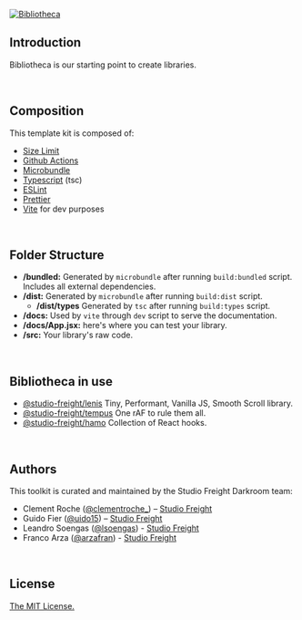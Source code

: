[![Bibliotheca](https://assets.studiofreight.com/bibliotheca/header.png)](https://github.com/studio-freight/bibliotheca)

<!-- <p align="center">
  <a aria-label="Vercel logo" href="https://vercel.com">
    <img src="https://badgen.net/badge/icon/Next?icon=zeit&label&color=black&labelColor=black">
  </a>
  <br/>
  <a aria-label="NPM version" href="https://www.npmjs.com/package/swr">
    <img alt="" src="https://badgen.net/npm/v/swr?color=black&labelColor=black">
  </a>
  <a aria-label="Package size" href="https://bundlephobia.com/result?p=swr">
    <img alt="" src="https://badgen.net/bundlephobia/minzip/swr?color=black&labelColor=black">
  </a>
  <a aria-label="License" href="https://github.com/vercel/swr/blob/main/LICENSE">
    <img alt="" src="https://badgen.net/npm/license/swr?color=black&labelColor=black">
  </a>
</p> -->

## Introduction

Bibliotheca is our starting point to create libraries.

<br/>

## Composition

This template kit is composed of:

- [Size Limit](https://github.com/ai/size-limit/)
- [Github Actions](https://github.com/features/actions)
- [Microbundle](https://github.com/developit/microbundle)
- [Typescript](https://github.com/microsoft/TypeScript) (tsc)
- [ESLint](https://github.com/eslint/eslint)
- [Prettier](https://github.com/prettier/prettier)
- [Vite](https://github.com/vitejs/vite) for dev purposes

<br/>

## Folder Structure

- **/bundled:** Generated by `microbundle` after running `build:bundled` script. Includes all external dependencies.
- **/dist:** Generated by `microbundle` after running `build:dist` script.
  - **/dist/types** Generated by `tsc` after running `build:types` script.
- **/docs:** Used by `vite` through `dev` script to serve the documentation.
- **/docs/App.jsx:** here's where you can test your library.
- **/src:** Your library's raw code.

<br/>

## Bibliotheca in use

- [@studio-freight/lenis](https://github.com/studio-freight/lenis) Tiny, Performant, Vanilla JS, Smooth Scroll library.
- [@studio-freight/tempus](https://github.com/studio-freight/tempus) One rAF to rule them all.
- [@studio-freight/hamo](https://github.com/studio-freight/hamo) Collection of React hooks.

<br/>

## Authors

This toolkit is curated and maintained by the Studio Freight Darkroom team:

- Clement Roche ([@clementroche\_](https://twitter.com/clementroche_)) – [Studio Freight](https://studiofreight.com)
- Guido Fier ([@uido15](https://twitter.com/uido15)) – [Studio Freight](https://studiofreight.com)
- Leandro Soengas ([@lsoengas](https://twitter.com/lsoengas)) - [Studio Freight](https://studiofreight.com)
- Franco Arza ([@arzafran](https://twitter.com/arzafran)) - [Studio Freight](https://studiofreight.com)

<br/>

## License

[The MIT License.](https://opensource.org/licenses/MIT)
